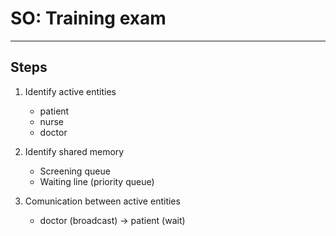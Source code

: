 # SO: Training exam

---

## Steps

1. Identify active entities

   - patient
   - nurse
   - doctor

2. Identify shared memory

   - Screening queue
   - Waiting line (priority queue)

3. Comunication between active entities
   - doctor (broadcast) -> patient (wait)
